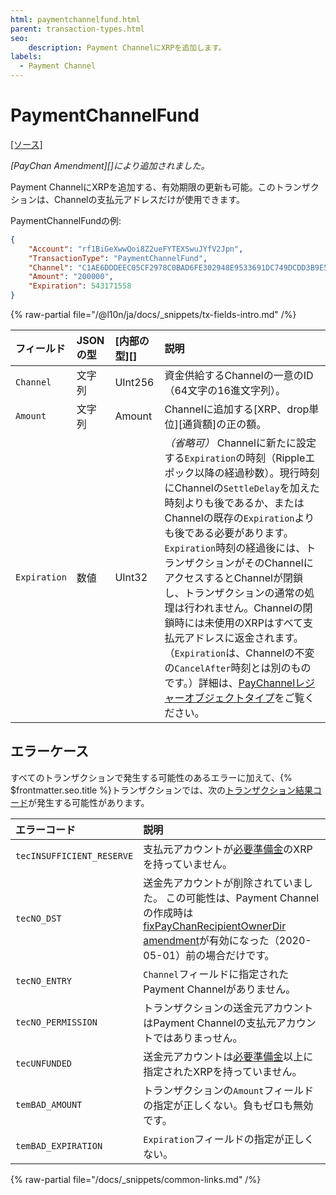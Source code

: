 ```yaml
---
html: paymentchannelfund.html
parent: transaction-types.html
seo:
    description: Payment ChannelにXRPを追加します。
labels:
  - Payment Channel
---
```

# PaymentChannelFund
[[ソース]](https://github.com/XRPLF/rippled/blob/1e01cd34f7a216092ed779f291b43324c167167a/src/xrpld/app/tx/detail/PayChan.cpp "Source")

_[PayChan Amendment][]により追加されました。_

Payment ChannelにXRPを追加する、有効期限の更新も可能。このトランザクションは、Channelの支払元アドレスだけが使用できます。

PaymentChannelFundの例:

```json
{
    "Account": "rf1BiGeXwwQoi8Z2ueFYTEXSwuJYfV2Jpn",
    "TransactionType": "PaymentChannelFund",
    "Channel": "C1AE6DDDEEC05CF2978C0BAD6FE302948E9533691DC749DCDD3B9E5992CA6198",
    "Amount": "200000",
    "Expiration": 543171558
}
```

{% raw-partial file="/@l10n/ja/docs/_snippets/tx-fields-intro.md" /%}
<!--{# fix md highlighting_ #}-->

| フィールド    | JSONの型  | [内部の型][]       | 説明                          |
|:-------------|:----------|:------------------|:------------------------------|
| `Channel` | 文字列 | UInt256 | 資金供給するChannelの一意のID（64文字の16進文字列）。 |
| `Amount` | 文字列 | Amount | Channelに追加する[XRP、drop単位][通貨額]の正の額。 |
| `Expiration` | 数値 | UInt32 | _（省略可）_ Channelに新たに設定する`Expiration`の時刻（Rippleエポック以降の経過秒数）。現行時刻にChannelの`SettleDelay`を加えた時刻よりも後であるか、またはChannelの既存の`Expiration`よりも後である必要があります。`Expiration`時刻の経過後には、トランザクションがそのChannelにアクセスするとChannelが閉鎖し、トランザクションの通常の処理は行われません。Channelの閉鎖時には未使用のXRPはすべて支払元アドレスに返金されます。（`Expiration`は、Channelの不変の`CancelAfter`時刻とは別のものです。）詳細は、[PayChannelレジャーオブジェクトタイプ](../../ledger-data/ledger-entry-types/paychannel.md)をご覧ください。 |


## エラーケース

すべてのトランザクションで発生する可能性のあるエラーに加えて、{% $frontmatter.seo.title %}トランザクションでは、次の[トランザクション結果コード](../transaction-results/index.md)が発生する可能性があります。

| エラーコード | 説明        |
|:-----------|:------------|
| `tecINSUFFICIENT_RESERVE` | 支払元アカウントが[必要準備金](../../../../concepts/accounts/reserves.md)のXRPを持っていません。|
| `tecNO_DST`               | 送金先アカウントが削除されていました。 この可能性は、Payment Channelの作成時は[fixPayChanRecipientOwnerDir amendment](/resources/known-amendments.md#fixpaychanrecipientownerdir)が有効になった（2020-05-01）前の場合だけです。|
| `tecNO_ENTRY`             | `Channel`フィールドに指定されたPayment Channelがありません。 |
| `tecNO_PERMISSION`        | トランザクションの送金元アカウントはPayment Channelの支払元アカウントではありまっせん。|
| `tecUNFUNDED`             | 送金元アカウントは[必要準備金](../../../../concepts/accounts/reserves.md)以上に指定されたXRPを持っていません。|
| `temBAD_AMOUNT`           | トランザクションの`Amount`フィールドの指定が正しくない。負もゼロも無効です。|
| `temBAD_EXPIRATION`       | `Expiration`フィールドの指定が正しくない。|

{% raw-partial file="/docs/_snippets/common-links.md" /%}
